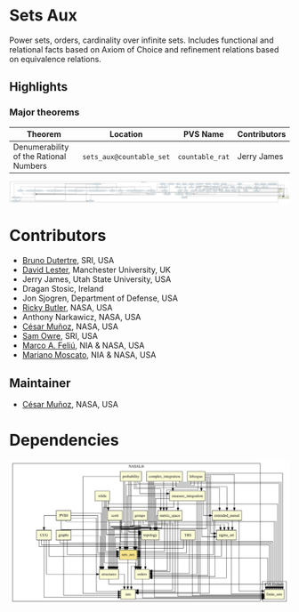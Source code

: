 # Sets Aux

Power sets, orders, cardinality over infinite sets. Includes functional and relational facts based on Axiom of Choice and refinement relations based on equivalence relations.

## Highlights

### Major theorems

| Theorem | Location | PVS Name | Contributors |
| --- | --- | --- | --- |
|Denumerability of the Rational Numbers |`sets_aux@countable_set`|`countable_rat`| Jerry James |


![dependency graph](./sets_aux-zoomed.svg "Dependency Graph")

# Contributors
* [Bruno Dutertre](http://www.csl.sri.com/users/bruno), SRI, USA
* [David Lester](http://apt.cs.man.ac.uk/people/dlester), Manchester University, UK
* Jerry James, Utah State University, USA
* Dragan Stosic, Ireland
* Jon Sjogren, Department of Defense, USA
* [Ricky Butler](http://shemesh.larc.nasa.gov/people/rwb), NASA, USA
* Anthony Narkawicz, NASA, USA
* [César Muñoz](http://shemesh.larc.nasa.gov/people/cam), NASA, USA
* [Sam Owre](http://www.csl.sri.com/users/owre), SRI, USA
* [Marco A. Feliú](https://www.nianet.org/directory/research-staff/marco-feliu/), NIA & NASA, USA
* [Mariano Moscato](https://www.nianet.org/directory/research-staff/mariano-moscato/), NIA & NASA, USA

## Maintainer
* [César Muñoz](http://shemesh.larc.nasa.gov/people/cam), NASA, USA

# Dependencies
![dependency graph](./sets_aux.svg "Dependency Graph")
